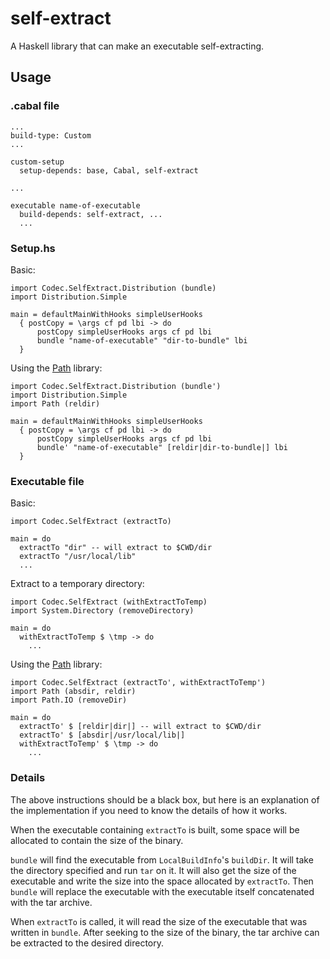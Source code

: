 # self-extract

A Haskell library that can make an executable self-extracting.

## Usage

### .cabal file

```
...
build-type: Custom
...

custom-setup
  setup-depends: base, Cabal, self-extract

...

executable name-of-executable
  build-depends: self-extract, ...
  ...
```

### Setup.hs

Basic:

```
import Codec.SelfExtract.Distribution (bundle)
import Distribution.Simple

main = defaultMainWithHooks simpleUserHooks
  { postCopy = \args cf pd lbi -> do
      postCopy simpleUserHooks args cf pd lbi
      bundle "name-of-executable" "dir-to-bundle" lbi
  }
```

Using the [Path](https://hackage.haskell.org/package/path-0.6.1) library:

```
import Codec.SelfExtract.Distribution (bundle')
import Distribution.Simple
import Path (reldir)

main = defaultMainWithHooks simpleUserHooks
  { postCopy = \args cf pd lbi -> do
      postCopy simpleUserHooks args cf pd lbi
      bundle' "name-of-executable" [reldir|dir-to-bundle|] lbi
  }
```

### Executable file

Basic:

```
import Codec.SelfExtract (extractTo)

main = do
  extractTo "dir" -- will extract to $CWD/dir
  extractTo "/usr/local/lib"
  ...
```

Extract to a temporary directory:

```
import Codec.SelfExtract (withExtractToTemp)
import System.Directory (removeDirectory)

main = do
  withExtractToTemp $ \tmp -> do
    ...
```

Using the [Path](https://hackage.haskell.org/package/path-0.6.1) library:

```
import Codec.SelfExtract (extractTo', withExtractToTemp')
import Path (absdir, reldir)
import Path.IO (removeDir)

main = do
  extractTo' $ [reldir|dir|] -- will extract to $CWD/dir
  extractTo' $ [absdir|/usr/local/lib|]
  withExtractToTemp' $ \tmp -> do
    ...
```

### Details

The above instructions should be a black box, but here is an explanation of the implementation
if you need to know the details of how it works.

When the executable containing `extractTo` is built, some space will be allocated to contain the
size of the binary.

`bundle` will find the executable from `LocalBuildInfo`'s `buildDir`. It will take the directory
specified and run `tar` on it. It will also get the size of the executable and write the size into
the space allocated by `extractTo`. Then `bundle` will replace the executable with the executable
itself concatenated with the tar archive.

When `extractTo` is called, it will read the size of the executable that was written in `bundle`.
After seeking to the size of the binary, the tar archive can be extracted to the desired directory.
